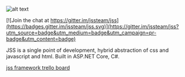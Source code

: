 ![alt text](https://avatars2.githubusercontent.com/u/20388048?v=3&s=400)

[![Join the chat at https://gitter.im/jssteam/jss](https://badges.gitter.im/jssteam/jss.svg)](https://gitter.im/jssteam/jss?utm_source=badge&utm_medium=badge&utm_campaign=pr-badge&utm_content=badge)

JSS is a single point of development, hybrid abstraction of css and javascript and html. Built in ASP.NET Core, C#.

[jss framework trello board](https://trello.com/b/fqLVNfgq/jss-framework)
